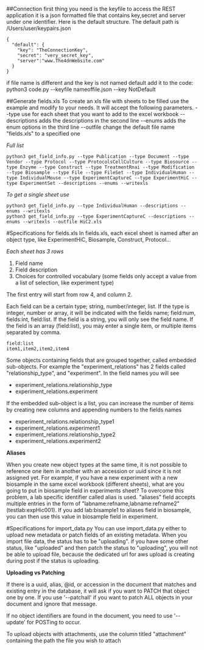 
##Connection
first thing you need is the keyfile to access the REST application
it is a json formatted file that contains key,secret and server
under one identifier. Here is the default structure. The default path
is /Users/user/keypairs.json

    {
      "default": {
        "key": "TheConnectionKey",
        "secret": "very_secret_key",
        "server":"www.The4dnWebsite.com"
      }
    }
if file name is different and the key is not named default add it to the code:
python3 code.py --keyfile nameoffile.json --key NotDefault

##Generate fields.xls
To create an xls file with sheets to be filled use the example and modify to your needs. It will accept the following parameters.
--type           use for each sheet that you want to add to the excel workbook
--descriptions   adds the descriptions in the second line
--enums          adds the enum options in the third line
--outfile        change the default file name "fields.xls" to a specified one

*Full list*
~~~~
python3 get_field_info.py --type Publication --type Document --type Vendor --type Protocol --type ProtocolsCellCulture --type Biosource --type Enzyme --type Construct --type TreatmentRnai --type Modification --type Biosample --type File --type FileSet --type IndividualHuman --type IndividualMouse --type ExperimentCaptureC --type ExperimentHiC --type ExperimentSet --descriptions --enums --writexls

~~~~
*To get a single sheet use*
```
python3 get_field_info.py --type IndividualHuman --descriptions --enums --writexls
python3 get_field_info.py --type ExperimentCaptureC --descriptions --enums --writexls --outfile HiC2.xls

```

#Specifications for fields.xls
In fields.xls, each excel sheet is named after an object type, like ExperimentHiC, Biosample, Construct, Protocol...

*Each sheet has 3 rows*
1) Field name
2) Field description
3) Choices for controlled vocabulary (some fields only accept a value from a list of selection, like experiment type)

The first entry will start from row 4, and column 2.

Each field can be a certain type; string, number/integer, list. If the type is integer, number or array, it will be indicated with the fields name; field:num, fields:int, field:list. If the field is a string, you will only see the field name.
If the field is an array (field:list), you may enter a single item, or multiple items separated by comma.

    field:list
    item1,item2,item2,item4

Some objects containing fields that are grouped together, called embedded sub-objects. For example the "experiment_relations" has 2 fields called "relationship_type", and "experiment". In the field names you will see
* experiment_relations.relationship_type
* experiment_relations.experiment

If the embedded sub-object is a list, you can increase the number of items by creating new columns and appending numbers to the fields names
* experiment_relations.relationship_type1
* experiment_relations.experiment1
* experiment_relations.relationship_type2
* experiment_relations.experiment2


**Aliases**

When you create new object types at the same time, it is not possible to reference one item in another with an accession or uuid since it is not assigned yet. For example, if you have a new experiment with a new biosample in the same excel workbook (different sheets), what are you going to put in biosample field in experiments sheet? To overcome this problem, a lab specific identifier called alias is used. "aliases" field accepts multiple entries in the form of "labname:refname,labname:refname2" (testlab:expHic001). If you add lab:bisample1 to aliases field in biosample, you can then use this value in biosample field in experiment.


#Specifications for import_data.py
You can use import_data.py either to upload new metadata or patch fields of an existing metadata.
When you import file data, the status has to be "uploading". if you have some other status, like "uploaded" and then patch the status to "uploading", you will not be able to upload file, because the dedicated url for aws upload is creating during post if the status is uploading.

**Uploading vs Patching**

If there is a uuid, alias, @id, or accession in the document that matches and existing entry in the database, it will ask if you want to PATCH that object one by one.
If you use '--patchall' if you want to patch ALL objects in your document and ignore that message.

If no object identifiers are found in the document, you need to use '--update' for POSTing to occur.

To upload objects with attachments, use the column titled "attachment" containing the path the file you wish to attach
